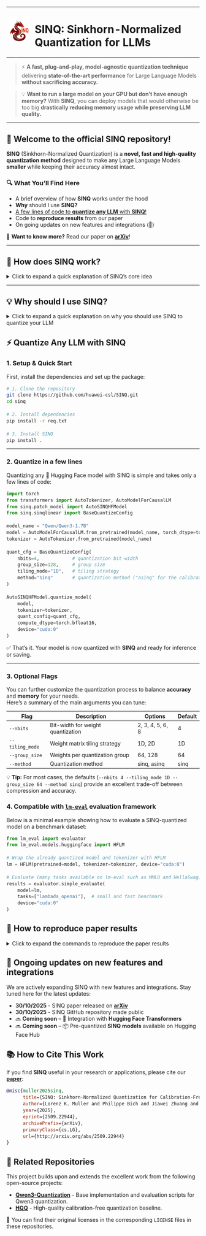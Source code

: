 <table border="0" cellspacing="0" cellpadding="0">
  <tr>
    <td><img src="imgs/logo.png" alt="SINQ Logo" width="110"></td>
    <td style="vertical-align: middle;"><h1>SINQ: Sinkhorn-Normalized Quantization for LLMs</h1></td>
  </tr>
</table>

> ⚡️ **A fast, plug-and-play, model-agnostic quantization technique** delivering **state-of-the-art performance** for Large Language Models **without sacrificing accuracy.**

> 💡 **Want to run a large model on your GPU but don’t have enough memory?** With **SINQ**, you can deploy models that would otherwise be too big **drastically reducing memory usage while preserving LLM quality.**


---

## 🚀 Welcome to the **official SINQ repository**!
  
**SINQ** (Sinkhorn-Normalized Quantization) is a **novel, fast and high-quality quantization method** designed to make any Large Language Models **smaller** while keeping their accuracy almost intact.

### 🔍 What You’ll Find Here

-  A brief overview of how **SINQ** works under the hood
-  **Why** should I use **SINQ?**
- <u>A few lines of code to <strong>quantize any LLM</strong> with <strong>SINQ</strong>!</u>  
- Code to **reproduce results** from our paper  
- On going updates on new features and integrations (🤗)

📄 **Want to know more?** Read our paper on [**arXiv**](http://arxiv.org/abs/2509.22944)!

---

## 🧠 How does SINQ work?

<details>
<summary>Click to expand a quick explanation of SINQ’s core idea</summary>

#### 1️⃣ Dual-Scaling for Better Quantization

<p align="left">
  <img src="imgs/dualscale.png" alt="Dual Scale Illustration" width="330" align="right" style="margin-left: 20px;"/>
</p>

Conventional quantization uses **one scale per weight dimension**, which makes models vulnerable to **outliers**: large weights that distort scaling and cause significant errors.

**SINQ** solves this by introducing **dual scaling**: separate scale factors for **rows and columns**. This flexibility redistributes outlier influence and keeps quantization errors smaller and more balanced.

---


#### 2️⃣ More Even Error Distribution

<p align="left">
  <img src="imgs/error.png" alt="Error Distribution Comparison" width="370" align="right" style="margin-left: 20px;"/>
</p>

With standard single-scale quantization, errors tend to **cluster around outliers**.  
With **SINQ**, they become **spread out and less severe**, preserving model accuracy even at **3 bit precision**. This improvement is driven by SINQ’s **Sinkhorn-normalized optimization**, which iteratively rescales rows and columns to balance their variance - a process inspired by Sinkhorn matrix normalization. By reducing the overall **_matrix imbalance_** (refer to the paper for more info), weights become inherently easier to quantize, leading to more stable behavior across layers and consistently higher accuracy even at very low bit-widths.


</details>

---
## 💡 Why should I use SINQ?
<details>
<summary>Click to expand a quick explanation on why you should use SINQ to quantize your LLM</summary>


#### **SINQ (calibration-free)**  
- **Higher LLM quality** and **~2× faster** quantization than **HQQ** 
- **>31× faster** quantization process and comparable or better LLM quality compared to **AWQ / GPTQ**
- **Model-agnostic**: works without knowing the specific LLM architecture, unlike **QuaRot**  
- **Training-free**: it does not require end-to-end training, unlike **SpinQuant** or **KurTail** 
- **Additionally, A-SINQ (calibrated)** further **beats AWQ, GPTQ, and Hadamard+GPTQ** on quality while achieving **>4× faster** quantization time.

**Example**  
- ⏱️ SINQ quantizes **Qwen3-14B** in just **~21 sec** and **DeepSeekV2.5-236B** in **~5 min** on a single GPU
- 💾 Enables you to **run DeepSeekV2.5-236B** on a single GPU with **~110 GB** of memory (vs ~472 GB) while losing **< 1 ppl** on **WikiText2** and **C4**

</details>

## ⚡ Quantize Any LLM with SINQ

### 1. Setup & Quick Start

First, install the dependencies and set up the package:

```bash
# 1. Clone the repository
git clone https://github.com/huawei-csl/SINQ.git
cd sinq

# 2. Install dependencies
pip install -r req.txt

# 3. Install SINQ
pip install .
```

---

### 2. Quantize in a few lines

Quantizing any 🤗 Hugging Face model with SINQ is simple and takes only a few lines of code:

```python
import torch
from transformers import AutoTokenizer, AutoModelForCausalLM
from sinq.patch_model import AutoSINQHFModel
from sinq.sinqlinear import BaseQuantizeConfig

model_name = "Qwen/Qwen3-1.7B"
model = AutoModelForCausalLM.from_pretrained(model_name, torch_dtype=torch.bfloat16)
tokenizer = AutoTokenizer.from_pretrained(model_name)

quant_cfg = BaseQuantizeConfig(
    nbits=4,            # quantization bit-width
    group_size=128,     # group size
    tiling_mode="1D",   # tiling strategy
    method="sinq"       # quantization method ("asinq" for the calibrated version)
)

AutoSINQHFModel.quantize_model(
    model,
    tokenizer=tokenizer,
    quant_config=quant_cfg,
    compute_dtype=torch.bfloat16,
    device="cuda:0"
)
```

✅ That’s it. Your model is now quantized with **SINQ** and ready for inference or saving.

---

### 3. Optional Flags

You can further customize the quantization process to balance **accuracy** and **memory** for your needs.  
Here’s a summary of the main arguments you can tune:

| Flag | Description | Options | Default |
|------|-------------|---------|----------|
| `--nbits` | Bit-width for weight quantization | 2, 3, 4, 5, 6, 8 | 4 |
| `--tiling_mode` | Weight matrix tiling strategy | 1D, 2D | 1D |
| `--group_size` | Weights per quantization group | 64, 128 | 64 |
| `--method` | Quantization method | sinq, asinq | sinq |


💡 **Tip:** For most cases, the defaults (`--nbits 4 --tiling_mode 1D --group_size 64 --method sinq`) provide an excellent trade-off between compression and accuracy.

### 4. Compatible with [`lm-eval`](https://github.com/EleutherAI/lm-evaluation-harness) evaluation framework

Below is a minimal example showing how to evaluate a SINQ-quantized model on a benchmark dataset:

```python
from lm_eval import evaluator
from lm_eval.models.huggingface import HFLM

# Wrap the already quantized model and tokenizer with HFLM
lm = HFLM(pretrained=model, tokenizer=tokenizer, device="cuda:0")

# Evaluate (many tasks available on lm-eval such as MMLU and HellaSwag)
results = evaluator.simple_evaluate(
    model=lm,
    tasks=["lambada_openai"],  # small and fast benchmark
    device="cuda:0"
)
```

## 🧪 How to reproduce paper results
<details>
<summary>Click to expand the commands to reproduce the paper results</summary>

### 1. Setup & Quick Start

First, install the dependencies and set up the package:

```bash
# 1. Clone the repository
git clone https://github.com/huawei-csl/SINQ.git
cd sinq

# 2. Install dependencies
pip install -r req.txt

# 3. Install SINQ
pip install .
```

Then run the following command to quantize **Qwen3-1.7B** out of the box:

```bash
cd tests
python quant_model_eval.py
```

By default, this will run SINQ with the following settings:

- ✅ 4-bit weight quantization  
- ✅ Dual-scale + shift parameterization  
- ✅ 1D tiling  
- ✅ Group size = 64  

---

### 2. Uniform, Uncalibrated Quantization

Reproduce the **core SINQ results** (as shown in Table 1 of the paper):

```bash
python quant_model_eval.py --model_name Qwen/Qwen3-1.7B
```

This uses **INT4 uniform quantization** without calibration - the main benchmark setting of the paper.

---

### 3. Non-Uniform Quantization (NF4)

Try SINQ with **non-uniform quantization** (e.g., NF4):

```bash
python quant_model_eval.py --method sinq_nf4 --model_name Qwen/Qwen3-1.7B
```

---

### 4. Calibrated Quantization (AWQ + SINQ = A-SINQ)

Combine SINQ with **activation-aware calibration (AWQ)** for higher accuracy:

```bash
python quant_model_eval.py --method asinq --model_name Qwen/Qwen3-1.7B
```

---

### ⚙️ Optional Flags

Customize experiments with the following command-line arguments:

| Flag | Description | Options | Default |
|------|-------------|---------|----------|
| `--nbits` | Number of bits used to quantize model weights | 2, 3, 4, 8 | 4 |
| `--tiling_mode` | Strategy for tiling weight matrices during quantization | 1D, 2D | 1D |
| `--group_size` | Number of weights processed together as a quantization group | 64, 128 | 64 |

> 📝 **Note:** All results reported in the paper were obtained using the evaluation framework from [Efficient-ML/Qwen3-Quantization](https://github.com/Efficient-ML/Qwen3-Quantization) rather than `lm-eval`. 
</details>

## 🧭 Ongoing updates on new features and integrations

We are actively expanding SINQ with new features and integrations. Stay tuned here for the latest updates:

- **30/10/2025** - SINQ paper released on [**arXiv**]([https://arxiv.org](http://arxiv.org/abs/2509.22944))  
- **30/10/2025** - SINQ GitHub repository made public  
- 🔜 **Coming soon** – 🤗 Integration with **Hugging Face Transformers**  
- 🔜 **Coming soon** – 📦 Pre-quantized **SINQ models** available on Hugging Face Hub

## 📚 How to Cite This Work

If you find **SINQ** useful in your research or applications, please cite our <a href="http://arxiv.org/abs/2509.22944" target="_blank"><strong>paper</strong></a>:

```bibtex
@misc{muller2025sinq,
      title={SINQ: Sinkhorn-Normalized Quantization for Calibration-Free Low-Precision LLM Weights}, 
      author={Lorenz K. Muller and Philippe Bich and Jiawei Zhuang and Ahmet Celik and Luca Benfenati and Lukas Cavigelli},
      year={2025},
      eprint={2509.22944},
      archivePrefix={arXiv},
      primaryClass={cs.LG},
      url={http://arxiv.org/abs/2509.22944}
}
```


## 🔗 Related Repositories

This project builds upon and extends the excellent work from the following open-source projects:

- [**Qwen3-Quantization**](https://github.com/Efficient-ML/Qwen3-Quantization) - Base implementation and evaluation scripts for Qwen3 quantization.  
- [**HQQ**](https://github.com/mobiusml/hqq) - High-quality calibration-free quantization baseline.

📜 You can find their original licenses in the corresponding `LICENSE` files in these repositories.







